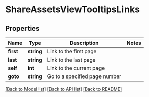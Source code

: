 # ShareAssetsViewTooltipsLinks

## Properties
Name | Type | Description | Notes
------------ | ------------- | ------------- | -------------
**first** | **string** | Link to the first page | 
**last** | **string** | Link to the last page | 
**self** | **int** | Link to the current page | 
**goto** | **string** | Go to a specified page number | 

[[Back to Model list]](../README.md#documentation-for-models) [[Back to API list]](../README.md#documentation-for-api-endpoints) [[Back to README]](../README.md)


